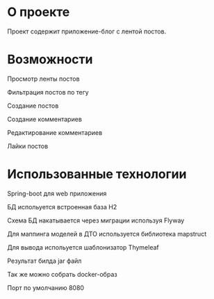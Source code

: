 # О проекте

Проект содержит приложение-блог с лентой постов.

# Возможности
Просмотр ленты постов

Фильтрация постов по тегу

Создание постов

Создание комментариев

Редактирование комментариев

Лайки постов

# Использованные технологии

Spring-boot для web приложения

БД испольуется встроенная база H2

Схема БД накатывается через миграции используя Flyway

Для маппинга моделей в ДТО используется библиотека mapstruct

Для вывода испольуется шаблонизатор Thymeleaf

Результат билда jar файл

Так же можно собрать docker-образ

Порт по умолчанию 8080





